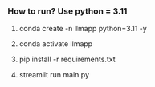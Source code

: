 ### How to run? Use python = 3.11

1. conda create -n llmapp python=3.11 -y

2. conda activate llmapp

3. pip install -r requirements.txt

4. streamlit run main.py


